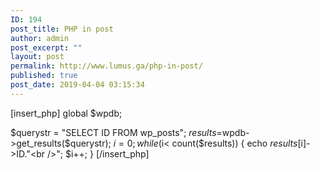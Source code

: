 ```yaml
---
ID: 194
post_title: PHP in post
author: admin
post_excerpt: ""
layout: post
permalink: http://www.lumus.ga/php-in-post/
published: true
post_date: 2019-04-04 03:15:34
---
```

[insert_php]
global $wpdb;

$querystr = "SELECT ID FROM wp_posts";
$results = $wpdb->get_results($querystr);
$i=0;
while ($i< count($results))
{ 
   echo $results[$i]->ID."<br />";
   $i++;
}
[/insert_php]